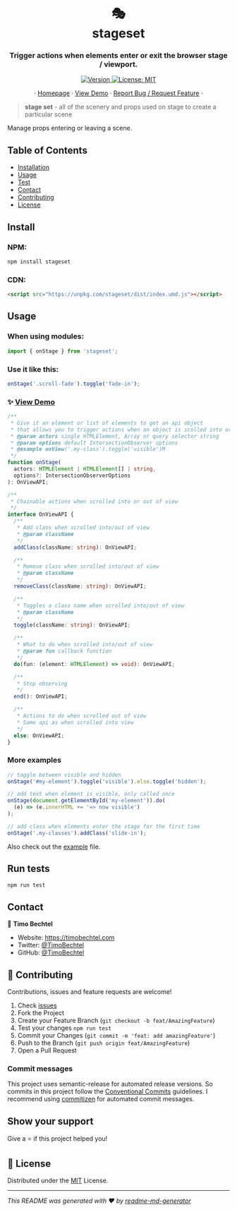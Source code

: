 <h1 align="center">🎭 <br> stageset</h1>
<h3 align="center">Trigger actions when elements enter or exit the browser stage / viewport.</h3>
<p align="center">
  <a href="https://www.npmjs.com/package/stageset" target="_blank">
    <img alt="Version" src="https://img.shields.io/npm/v/stageset.svg">
  </a>
  <a href="https://github.com/TimoBechtel/stageset/blob/master/LICENSE" target="_blank">
    <img alt="License: MIT" src="https://img.shields.io/github/license/TimoBechtel/stageset" />
  </a>
</p>
<p align="center">
  ·
  <a href="https://github.com/TimoBechtel/stageset#readme">Homepage</a>
  ·
  <a href="https://timobechtel.github.io/stageset">View Demo</a>
  ·
  <a href="https://github.com/TimoBechtel/stageset/issues">Report Bug / Request Feature</a>
  ·
</p>

> **stage set** - all of the scenery and props used on stage to create a particular scene

Manage props entering or leaving a scene.

## Table of Contents

- [Installation](#Install)
- [Usage](#usage)
- [Test](#run-tests)
- [Contact](#contact)
- [Contributing](#Contributing)
- [License](#license)

## Install

### NPM:

```sh
npm install stageset
```

### CDN:

```html
<script src="https://unpkg.com/stageset/dist/index.umd.js"></script>
```

## Usage

### When using modules:

```javascript
import { onStage } from 'stageset';
```

### Use it like this:

```javascript
onStage('.scroll-fade').toggle('fade-in');
```

### ✨ <a href="https://timobechtel.github.io/stageset">View Demo</a>

```typescript
/**
 * Give it an element or list of elements to get an api object
 * that allows you to trigger actions when an object is scolled into or out of view.
 * @param actors single HTMLElement, Array or query selector string
 * @param options default IntersectionObserver options
 * @example onView('.my-class').toggle('visible')M
 */
function onStage(
  actors: HTMLElement | HTMLElement[] | string,
  options?: IntersectionObserverOptions
): OnViewAPI;

/**
 * Chainable actions when scrolled into or out of view
 */
interface OnViewAPI {
  /**
   * Add class when scrolled into/out of view
   * @param className
   */
  addClass(className: string): OnViewAPI;

  /**
   * Remove class when scrolled into/out of view
   * @param className
   */
  removeClass(className: string): OnViewAPI;

  /**
   * Toggles a class name when scrolled into/out of view
   * @param className
   */
  toggle(className: string): OnViewAPI;

  /**
   * What to do when scrolled into/out of view
   * @param fun callback function
   */
  do(fun: (element: HTMLElement) => void): OnViewAPI;

  /**
   * Stop observing
   */
  end(): OnViewAPI;

  /**
   * Actions to do when scrolled out of view
   * Same api as when scrolled into view
   */
  else: OnViewAPI;
}
```

### More examples

```javascript
// toggle between visible and hidden
onStage('#my-element').toggle('visible').else.toggle('hidden');

// add text when element is visible, only called once
onStage(document.getElementById('my-element')).do(
  (e) => (e.innerHTML += '=> now visible')
);

// add class when elements enter the stage for the first time
onStage('.my-classes').addClass('slide-in');
```

Also check out the [example](https://github.com/TimoBechtel/stageset/blob/master/example/index.html) file.

## Run tests

```sh
npm run test
```

## Contact

👤 **Timo Bechtel**

- Website: https://timobechtel.com
- Twitter: [@TimoBechtel](https://twitter.com/TimoBechtel)
- GitHub: [@TimoBechtel](https://github.com/TimoBechtel)

## 🤝 Contributing

Contributions, issues and feature requests are welcome!<br />

1. Check [issues](https://github.com/TimoBechtel/stageset/issues)
1. Fork the Project
1. Create your Feature Branch (`git checkout -b feat/AmazingFeature`)
1. Test your changes `npm run test`
1. Commit your Changes (`git commit -m 'feat: add amazingFeature'`)
1. Push to the Branch (`git push origin feat/AmazingFeature`)
1. Open a Pull Request

### Commit messages

This project uses semantic-release for automated release versions. So commits in this project follow the [Conventional Commits](https://www.conventionalcommits.org/en/v1.0.0-beta.2/) guidelines. I recommend using [commitizen](https://github.com/commitizen/cz-cli) for automated commit messages.

## Show your support

Give a ⭐️ if this project helped you!

## 📝 License

Distributed under the [MIT](https://github.com/TimoBechtel/stageset/blob/master/LICENSE) License.

---

_This README was generated with ❤️ by [readme-md-generator](https://github.com/kefranabg/readme-md-generator)_
